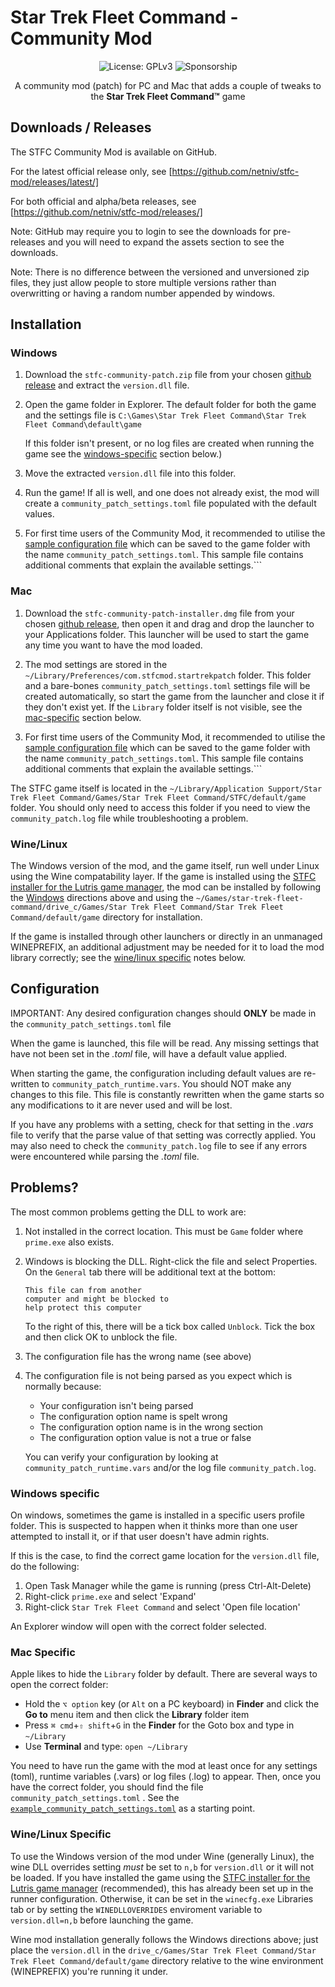 # Star Trek Fleet Command - Community Mod

<p align="center">
  <img src="https://img.shields.io/badge/License-GPLv3-blue.svg" alt="License: GPLv3">
  <img src="https://img.shields.io/github/sponsors/netniv" alt="Sponsorship">
</p>

<p align="center">
   A community mod (patch) for PC and Mac that adds a couple of tweaks to the <b>Star Trek Fleet Command&#8482;</b> game
</p>

## Downloads / Releases

The STFC Community Mod is available on GitHub.

For the latest official release only, see [https://github.com/netniv/stfc-mod/releases/latest/]

For both official and alpha/beta releases, see [https://github.com/netniv/stfc-mod/releases/]

Note: GitHub may require you to login to see the downloads for pre-releases and you will need to expand the
      assets section to see the downloads.

Note: There is no difference between the versioned and unversioned zip files, they just allow people to store multiple
      versions rather than overwritting or having a random number appended by windows.

## Installation

### Windows

1. Download the `stfc-community-patch.zip` file from your chosen [github release](https://github.com/netniv/stfc-mod/releases/) and extract the `version.dll` file.

2. Open the game folder in Explorer.  The default folder for both the game and the settings file is 
   `C:\Games\Star Trek Fleet Command\Star Trek Fleet Command\default\game`

   If this folder isn't present, or no log files are created when running the game
   see the [windows-specific](#windows-specific) section below.)  

3. Move the extracted `version.dll` file into this folder.

4. Run the game!  If all is well, and one does not already exist, the mod will
   create a `community_patch_settings.toml` file populated with the default
   values.

5. For first time users of the Community Mod, it recommended to utilise the
   [sample configuration file](example_community_patch_settings.toml) which can
   be saved to the game folder with the name `community_patch_settings.toml`.  This 
   sample file contains additional comments that explain the available settings.```

### Mac

1) Download the `stfc-community-patch-installer.dmg` file from your chosen
[github release](https://github.com/netniv/stfc-mod/releases/), then open it and drag and drop the launcher to your Applications folder.  This launcher will be used to start the game any time you
want to have the mod loaded.

2) The mod settings are stored in the `~/Library/Preferences/com.stfcmod.startrekpatch` folder. This folder and a bare-bones `community_patch_settings.toml` settings file will be created automatically, so start the game from the
launcher and close it if they don't exist yet.  If the `Library` folder itself is not visible,
see the [mac-specific](#mac-specific) section below.

3. For first time users of the Community Mod, it recommended to utilise the
   [sample configuration file](example_community_patch_settings.toml) which can
   be saved to the game folder with the name `community_patch_settings.toml`.  This 
   sample file contains additional comments that explain the available settings.```

The STFC game itself is located in the
`~/Library/Application Support/Star Trek Fleet Command/Games/Star Trek Fleet Command/STFC/default/game` folder.  You should only need to access this folder if you need to view the `community_patch.log` file while troubleshooting a problem.

### Wine/Linux

The Windows version of the mod, and the game itself, run well under Linux using the Wine compatability layer.
If the game is installed using the
[STFC installer for the Lutris game manager](https://lutris.net/games/star-trek-fleet-command/), the mod can
be installed by following the [Windows](#windows) directions above and using the
`~/Games/star-trek-fleet-command/drive_c/Games/Star Trek Fleet Command/Star Trek Fleet Command/default/game`
directory for installation.

If the game is installed through other launchers or directly in an unmanaged WINEPREFIX, an additional
adjustment may be needed for it to load the mod  library correctly; see the
[wine/linux specific](#winelinux-specific) notes below.

## Configuration

IMPORTANT: Any desired configuration changes should __ONLY__ be made in the 
`community_patch_settings.toml` file   

When the game is launched, this file will be read.  Any missing settings that have not been set  in the 
_.toml_ file, will have a default value applied.  

When starting the game, the configuration including default values are re-written to `community_patch_runtime.vars`.  You should NOT make any changes to this file.  This file is 
constantly rewritten when the game starts so any modifications to it are never used and will be 
lost.

If you have any problems with a setting, check for that setting in the _.vars_ file to verify 
that the parse value of that setting was correctly applied.  You may also need to check the
`community_patch.log` file to see if any errors were encountered while parsing the _.toml_ file.

## Problems?

The most common problems getting the DLL to work are:

1. Not installed in the correct location.  This must be `Game` folder where `prime.exe` also exists.

2. Windows is blocking the DLL.  Right-click the file and select Properties.  On the `General` tab
   there will be additional text at the bottom:

   ```console
   This file can from another
   computer and might be blocked to
   help protect this computer
   ```

   To the right of this, there will be a tick box called `Unblock`.  Tick the box and then click OK
   to unblock the file.

3. The configuration file has the wrong name (see above)

4. The configuration file is not being parsed as you expect which is normally because:

   - Your configuration isn't being parsed
   - The configuration option name is spelt wrong
   - The configuration option name is in the wrong section
   - The configuration option value is not a true or false

   You can verify your configuration by looking at `community_patch_runtime.vars` and/or the
   log file `community_patch.log`.

### Windows specific

On windows, sometimes the game is installed in a specific users profile folder.  This is suspected
to happen when it thinks more than one user attempted to install it, or if that user doesn't have
admin rights.

If this is the case, to find the correct game location for the `version.dll` file, do the following:

1) Open Task Manager while the game is running (press Ctrl-Alt-Delete)
2) Right-click `prime.exe` and select 'Expand'
3) Right-click `Star Trek Fleet Command` and select 'Open file location'

An Explorer window will open with the correct folder selected.

### Mac Specific

Apple likes to hide the `Library` folder by default. There are several ways to open the correct folder:

- Hold the `⌥ option` key (or `Alt` on a PC keyboard) in __Finder__ and click the __Go to__ menu item
and then click the __Library__ folder item
- Press `⌘ cmd`+`⇧ shift`+`G` in the __Finder__ for the Goto box and type in `~/Library`
- Use __Terminal__ and type: `open ~/Library`

You need to have run the game with the mod at least once for any settings (toml), runtime variables (.vars)
or log files (.log) to appear.  Then, once you have the correct folder, you should find the file
`community_patch_settings.toml` . See the [`example_community_patch_settings.toml`](example_community_patch_settings.toml) as a starting point.

### Wine/Linux Specific

To use the Windows version of the mod under Wine (generally Linux), the wine DLL overrides setting _must_ be set to `n,b` for `version.dll` or it will not be loaded.  If you have installed the game using the [STFC installer for the Lutris game manager](https://lutris.net/games/star-trek-fleet-command/) (recommended), this has already been set up in the runner configuration.  Otherwise, it can be set in the `winecfg.exe` Libraries tab or by setting the `WINEDLLOVERRIDES` enviroment variable to `version.dll=n,b` before launching the game.

Wine mod installation generally follows the Windows directions above; just place the `version.dll` in the `drive_c/Games/Star Trek Fleet Command/Star Trek Fleet Command/default/game` directory relative to the wine environment (WINEPREFIX) you're running it under.
